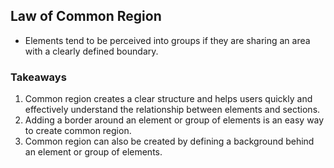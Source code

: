 ## Law of Common Region

- Elements tend to be perceived into groups if they are sharing an area with a clearly defined boundary.

### Takeaways
1. Common region creates a clear structure and helps users quickly and effectively understand the relationship between elements and sections.
2. Adding a border around an element or group of elements is an easy way to create common region.
3. Common region can also be created by defining a background behind an element or group of elements.
